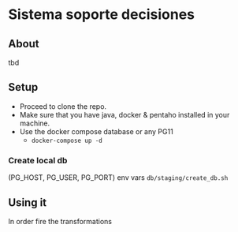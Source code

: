 # Sistema soporte decisiones

## About

tbd

## Setup

- Proceed to clone the repo.
- Make sure that you have java, docker & pentaho installed in your machine.
- Use the docker compose database or any PG11
  - `docker-compose up -d`

### Create local db

(PG_HOST, PG_USER, PG_PORT) env vars
`db/staging/create_db.sh`

## Using it

In order fire the transformations

```sh
```
